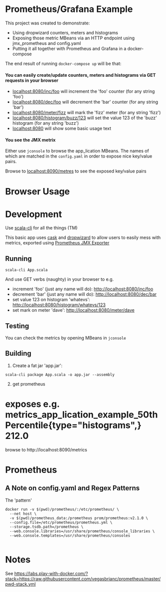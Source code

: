 # Prometheus/Grafana Example

This project was created to demonstrate:
 * Using dropwizard counters, meters and histograms
 * Exposing those metric MBeans via an HTTP endpoint using jmx_prometheus and config.yaml
 * Putting it all together with Prometheus and Grafana in a docker-compose

The end result of running `docker-compose up` will be that:

#### You can easily create/update counters, meters and histograms via GET requests in your browser

 * [localhost:8080/inc/foo](http://localhost:8080/inc/foo) will increment the 'foo' counter (for any string 'foo')
 * [localhost:8080/dec/foo](http://localhost:8080/dec/bar) will decrement the 'bar' counter (for any string 'bar')
 * [localhost:8080/meter/fizz](http://localhost:8080/meter/fizz) will mark the 'fizz' meter (for any string 'fizz')
 * [localhost:8080/histogram/buzz/123](http://localhost:8080/histogram/buzz/123) will set the value 123 of the 'buzz' histogram (for any string 'buzz')
 * [localhost:8080](http://localhost:8080) will show some basic usage text

#### You see the JMX metrix
Either use `jconsole` to browse the app_lication MBeans.
The names of which are matched in the `config.yaml` in order to expose nice key/value pairs.

Browse to [localhost:8090/metres](http://localhost:8090/metres) to see the exposed key/value pairs


# Browser Usage

# Development
Use [scala-cli](https://scala-cli.virtuslab.org/docs) for all the things (TM)

This basic app uses [cask](https://com-lihaoyi.github.io/cask/) and [dropwizard](https://metrics.dropwizard.io/4.1.2/getting-started.html)
to allow users to easily mess with metrics, exported using [Prometheus JMX Exporter](https://github.com/prometheus/jmx_exporter)

## Running
```
scala-cli App.scala
```

And use GET verbs (naughty) in your browser to e.g.
 * increment 'foo' (just any name will do):  [http://localhost:8080/inc/foo](http://localhost:8080/inc/foo)
 * decrement 'bar' (just any name will do):  [http://localhost:8080/dec/bar](http://localhost:8080/dec/bar)
 * set value 123 on histogram 'whatevs':  [http://localhost:8080/histogram/whatevs/123](http://localhost:8080/histogram/whatevs/123)
 * set mark on meter 'dave':  [http://localhost:8080/meter/dave](http://localhost:8080/meter/dave)

## Testing
You can check the metrics by opening MBeans in `jconsole` 

## Building

 1) Create a fat jar 'app.jar':
```
scala-cli package App.scala -o app.jar --assembly
```
 2) get prometheus

# exposes e.g. metrics_app_lication_example_50thPercentile{type="histograms",} 212.0
browse to http://localhost:8090/metrics

# Prometheus

## A Note on config.yaml and Regex Patterns

The 'pattern'

```
docker run -v $(pwd)/prometheus/:/etc/prometheus/ \
  --net host \
  -v $(pwd)/prometheus_data:/prometheus prom/prometheus:v2.1.0 \
  --config.file=/etc/prometheus/prometheus.yml \
  --storage.tsdb.path=/prometheus \
  --web.console.libraries=/usr/share/prometheus/console_libraries \
  --web.console.templates=/usr/share/prometheus/consoles
  
```
# Notes

See https://labs.play-with-docker.com/?stack=https://raw.githubusercontent.com/vegasbrianc/prometheus/master/pwd-stack.yml
